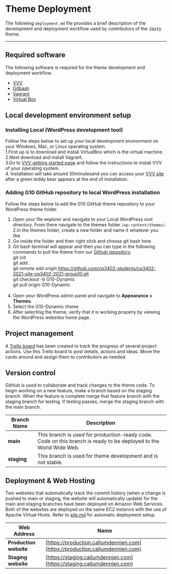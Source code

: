 # Theme Deployment
The following `deployment.md` file provides a brief description of the development and deployment workflow used by contributors of the Jazzy theme.

___
## Required software
The following software is required for the theme development and deployment workflow.
- [VVV](https://varyingvagrantvagrants.org/)
- [Gitbash](https://git-scm.com/)
- [Vagrant](https://www.vagrantup.com/)
- [Virtual Box](https://www.virtualbox.org/)

## Local development environment setup
### Installing Local (WordPress development tool)
Follow the steps below to set up your local development environment on your Windows, Mac, or Linux operating system.<br>
1.First up is to download and install VirtualBox which is the virtual machine.<br>
2.Next download and install Vagrant.<br>
3.Go to [VVV getting started page](https://varyingvagrantvagrants.org/docs/en-US/installation/) and follow the instructions to install VVV of your operating system.<br>
4. Installation will take around 30minutesand you can access your [VVV site](https://vvv.test.com) after a green teddy bear appears at the end of installation.<br>

### Adding G10 GitHub repository to local WordPress installation
Follow the steps below to add the G10 GitHub theme repository to your WordPress theme folder.<br>
1. Open your file explorer and navigate to your Local WordPress root directory. From there navigate to the themes folder `/wp-content/themes/`.<br>
2.In the themes folder, create a new folder and name it whatever you like.<br>
3. Go inside the folder and then right click and choose git bash here<br>
4. Git bash terminal will appear and then you can type in the following commands to pull the theme from our [Github repository](https://github.com/cp3402-students/cp3402-2021-site-cp3402-2021-group10).<br>
git init<br>
git add .<br>
git remote add origin https://github.com/cp3402-students/cp3402-2021-site-cp3402-2021-group10.git<br>
git checkout -b G10-Dynamic<br>
git pull origin G10-Dynamic<br><br>
4. Open your WordPress admin panel and navigate to **Appearance > Themes**.
5. Select the G10-Dynamic theme<br>
6. After selecting the theme, verify that it is working properly by viewing the WordPress websites home page.<br>

## Project management
A [Trello board](https://trello.com/invite/b/sOGpE2zM/bf357bb64a6533dd8aebb13b321b3faf/content-managment-group-10) has been created to track the progress of several project actions. Use this Trello board to post details, actions and ideas. Move the cards around and assign them to contributors as needed.<br>

## Version control
GitHub is used to collaborate and track changes to the theme code. To begin working on a new feature, make a branch based on the staging branch. When the feature is complete merge that feature branch with the staging branch for testing. If testing passes, merge the staging branch with the main branch.<br>


Branch Name | Description
------------|------------
**main** | This branch is used for production-ready code. Code on this branch is ready to be deployed to the World Wide Web.<br>
**staging** | This branch is used for theme development and is not stable.<br>

## Deployment & Web Hosting
Two websites that automatically track the commit history (when a change is pushed to main or staging, the website will automatically update) for the main and staging branches have been deployed on Amazon Web Services. Both of the websites are deployed on the same EC2 instance with the use of Apache Virtual Hosts. Refer to [site.md](site.md) for automatic deployment setup.<br>

Web Address | Name
------------- | -------------
**Production website** | [https://production.callumdennien.com](https://production.callumdennien.com)
**Staging website** | [https://staging.callumdennien.com](https://staging.callumdennien.com)

